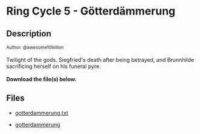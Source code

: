 # Ring Cycle 5 - Götterdämmerung

## Description

<small>Author: @awesome10billion</small><br><br>Twilight of the gods. Siegfried's death after being betrayed, and Brunnhilde sacrificing herself on his funeral pyre. <br><br> <b>Download the file(s) below.</b>


## Files

* [gotterdammerung.txt](files/gotterdammerung.txt)

* [gotterdammerung](files/gotterdammerung)

